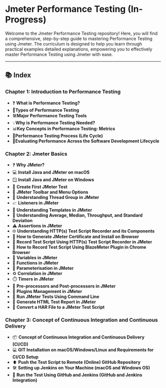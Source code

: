 # Jmeter Performance Testing (In-Progress)

Welcome to the Jmeter Performance Testing repository! Here, you will find a comprehensive, step-by-step guide to mastering Performance Testing using Jmeter. The curriculum is designed to help you learn through practical examples detailed explanations, empowering you to effectively  master Performance Testing using Jmeter with ease.

---

## 📚 Index

### Chapter 1: Introduction to Performance Testing
- ❓ **What is Performance Testing?**
- 🧪**Types of Performance Testing**
- 🛠️**Major Performance Testing Tools**
- 💡**Why is Performance Testing Needed?**
- 📊**Key Concepts in Performance Testing: Metrics**
- 🔄**Performance Testing Process (Life Cycle)**
- 🔬**Evaluating Performance Across the Software Development Lifecycle**

### Chapter 2: Jmeter Basics
- ❓ **Why JMeter?**
- 💻 **Install Java and JMeter on macOS**  
- 🪟 **Install Java and JMeter on Windows**  
- 🧪 **Create First JMeter Test**
- 🧰 **JMeter Toolbar and Menu Options**  
- 👥 **Understanding Thread Group in JMeter**  
- 📈 **Listeners in JMeter**  
- 📁 **Understanding Templates in JMeter**  
- 📏 **Understanding Average, Median, Throughput, and Standard Deviation**  
- ⚠️ **Assertions in JMeter**  
- 🌐 **Understanding HTTP(s) Test Script Recorder and its Components**  
- 🔐 **How to Generate JMeter Certificate and Install on Browser**  
- 🎥 **Record Test Script Using HTTP(s) Test Script Recorder in JMeter**  
- 🧩 **How to Record Test Script Using BlazeMeter Plugin in Chrome Browser**  
- 🧠 **Variables in JMeter**  
- 🔣 **Functions in JMeter**  
- 📄 **Parameterisation in JMeter**  
- ♻️ **Correlation in JMeter**  
- ⏱️ **Timers in JMeter**  
- 🔄 **Pre-processors and Post-processors in JMeter**  
- 🧱 **Plugins Management in JMeter**  
- 💬 **Run JMeter Tests Using Command Line**  
- 📃 **Generate HTML Test Report in JMeter**  
- 🔄 **Convert a HAR File to a JMeter Test Script**

### Chapter 3: Concept of Continuous Integration and Continuous Delivery
- 📦 **Concept of Continuous Integration and Continuous Delivery (CI/CD)**  
- 💻 **GIT Installation on macOS/Windows/Linux and Requirements for CI/CD Setup**  
- ⬆️ **Push the Test Script to Remote (Online) GitHub Repository**
- 🛠️ **Setting up Jenkins on Your Machine (macOS and Windows OS)**
- 🔁 **Run the Test Using GitHub and Jenkins (GitHub and Jenkins Integration)**
